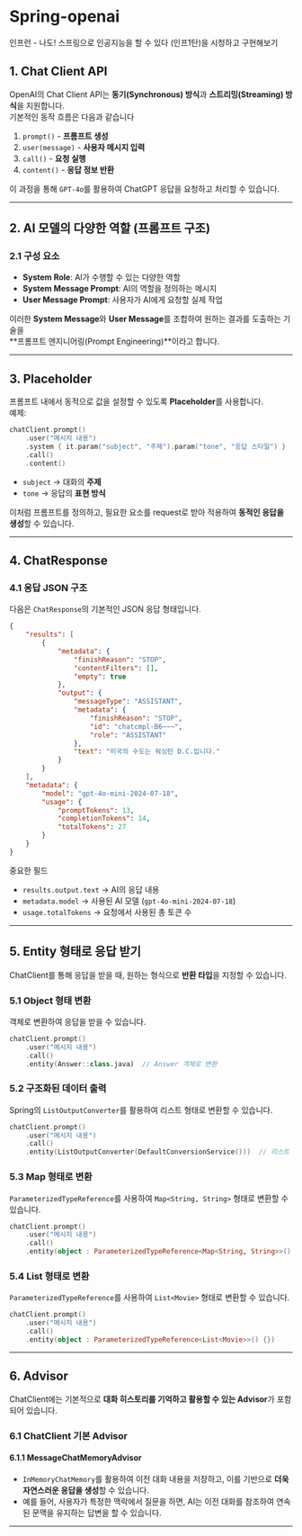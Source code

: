 # Spring-openai
인프런 - 나도! 스프링으로 인공지능을 할 수 있다 (인프1탄)을 시청하고 구현해보기


## 1. Chat Client API
OpenAI의 Chat Client API는 **동기(Synchronous) 방식**과 **스트리밍(Streaming) 방식**을 지원합니다.  
기본적인 동작 흐름은 다음과 같습니다

1. `prompt()` - **프롬프트 생성**
2. `user(message)` - **사용자 메시지 입력**
3. `call()` - **요청 실행**
4. `content()` - **응답 정보 반환**

이 과정을 통해 `GPT-4o`를 활용하여 ChatGPT 응답을 요청하고 처리할 수 있습니다.


---

## 2. AI 모델의 다양한 역할 (프롬프트 구조)

### 2.1 구성 요소
- **System Role**: AI가 수행할 수 있는 다양한 역할
- **System Message Prompt**: AI의 역할을 정의하는 메시지
- **User Message Prompt**: 사용자가 AI에게 요청할 실제 작업

이러한 **System Message**와 **User Message**를 조합하여 원하는 결과를 도출하는 기술을  
**프롬프트 엔지니어링(Prompt Engineering)**이라고 합니다.


---

## 3. Placeholder
프롬프트 내에서 동적으로 값을 설정할 수 있도록 **Placeholder**를 사용합니다.  
예제:

```kotlin
chatClient.prompt()
    .user("메시지 내용")
    .system { it.param("subject", "주제").param("tone", "응답 스타일") }
    .call()
    .content()
```
- `subject` → 대화의 **주제**
- `tone` → 응답의 **표현 방식**

이처럼 프롬프트를 정의하고, 필요한 요소를 request로 받아 적용하여 **동적인 응답을 생성**할 수 있습니다.


---

## 4. ChatResponse

###   4.1 응답 JSON 구조
다음은 `ChatResponse`의 기본적인 JSON 응답 형태입니다.
```json
{
    "results": [
        {
            "metadata": {
                "finishReason": "STOP",
                "contentFilters": [],
                "empty": true
            },
            "output": {
                "messageType": "ASSISTANT",
                "metadata": {
                    "finishReason": "STOP",
                    "id": "chatcmpl-B6~~~",
                    "role": "ASSISTANT"
                },
                "text": "미국의 수도는 워싱턴 D.C.입니다."
            }
        }
    ],
    "metadata": {
        "model": "gpt-4o-mini-2024-07-18",
        "usage": {
            "promptTokens": 13,
            "completionTokens": 14,
            "totalTokens": 27
        }
    }
}

```
중요한 필드

- `results.output.text` → AI의 응답 내용
- `metadata.model` → 사용된 AI 모델 (`gpt-4o-mini-2024-07-18`)
- `usage.totalTokens` → 요청에서 사용된 총 토큰 수


--- 

## 5. Entity 형태로 응답 받기

ChatClient를 통해 응답을 받을 때, 원하는 형식으로 **반환 타입**을 지정할 수 있습니다.

### 5.1 Object 형태 변환
객체로 변환하여 응답을 받을 수 있습니다.

```kotlin
chatClient.prompt()
    .user("메시지 내용")
    .call()
    .entity(Answer::class.java)  // Answer 객체로 변환
```

### 5.2 구조화된 데이터 출력
Spring의 `ListOutputConverter`를 활용하여 리스트 형태로 변환할 수 있습니다.

```kotlin
chatClient.prompt()
    .user("메시지 내용")
    .call()
    .entity(ListOutputConverter(DefaultConversionService()))  // 리스트 변환
```

### 5.3 Map 형태로 변환
`ParameterizedTypeReference`를 사용하여 `Map<String, String>` 형태로 변환할 수 있습니다.

```kotlin
chatClient.prompt()
    .user("메시지 내용")
    .call()
    .entity(object : ParameterizedTypeReference<Map<String, String>>() {})
```

### 5.4 List 형태로 변환
`ParameterizedTypeReference`를 사용하여 `List<Movie>` 형태로 변환할 수 있습니다.

```kotlin
chatClient.prompt()
    .user("메시지 내용")
    .call()
    .entity(object : ParameterizedTypeReference<List<Movie>>() {})
```


--- 

## 6. Advisor
ChatClient에는 기본적으로 **대화 히스토리를 기억하고 활용할 수 있는 Advisor**가 포함되어 있습니다.

### 6.1 ChatClient 기본 Advisor
#### 6.1.1 MessageChatMemoryAdvisor
- `InMemoryChatMemory`를 활용하여 이전 대화 내용을 저장하고, 이를 기반으로 **더욱 자연스러운 응답을 생성**할 수 있습니다.
- 예를 들어, 사용자가 특정한 맥락에서 질문을 하면, AI는 이전 대화를 참조하여 연속된 문맥을 유지하는 답변을 할 수 있습니다.


--- 
